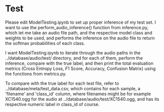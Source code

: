 # Test

Please edit ModelTesting.ipynb to set up proper inference of my test set. I want to use the perform_audio_inference() function from inference.py, which let me take an audio file path, and the respective model class and weights to be used, and performs the inference on the audio file to return the softmax probabilities of each class.

I want ModelTesting.ipynb to iterate through the audio paths in the ../database/audio/test/ directory, and for each of them, perform the inference, compare with the true label, and then print the total evaluation metrics (Cross Entropy Loss, F1 Score, Accuracy, Confusion Matrix) using the functions from metrics.py.

To compare with the true label for each test file, refer to ../database/meta/test_data.csv, which contains for each sample, a 'filename' and 'class_id' column, where filenames might be for example XC1540.ogg for the audio at ../database/audio/test/XC1540.ogg, and has its respective numeric label in class_id of course.
